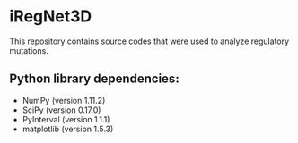 # iRegNet3D

This repository contains source codes that were used to analyze regulatory mutations.



## Python library dependencies:

* NumPy (version 1.11.2)
* SciPy (version 0.17.0)
* PyInterval (version 1.1.1)
* matplotlib (version 1.5.3)
